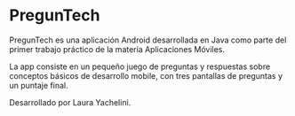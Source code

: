 

# PregunTech

PregunTech es una aplicación Android desarrollada en Java como parte del primer trabajo práctico de la materia Aplicaciones Móviles.

La app consiste en un pequeño juego de preguntas y respuestas sobre conceptos básicos de desarrollo mobile, con tres pantallas de preguntas y un puntaje final.

Desarrollado por Laura Yachelini.